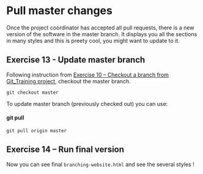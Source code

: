 # Pull master changes

Once the project coordinator has accepted all pull requests, there is a new version of the software in the master branch. It displays you all the sections in many styles and this is preety cool, you might want to update to it.

## Exercise 13 - Update master branch

Following instruction from [Exercise 10 – Checkout a branch from Git_Training project](https://github.com/fmassonn/Git_Training/tree/master/project/windows/review), checkout the master branch.

```
git checkout master
```

To update master branch (previously checked out) you can use:

#### git pull

```
git pull origin master
```

## Exercise 14 – Run final version

Now you can see final `branching-website.html` and see the several styles !
